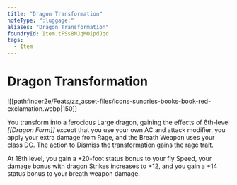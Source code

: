 ```yaml
---
title: "Dragon Transformation"
noteType: ":luggage:"
aliases: "Dragon Transformation"
foundryId: Item.tFSs8NJqMOipdJqd
tags:
  - Item
---
```


# Dragon Transformation
![[pathfinder2e/Feats/zz_asset-files/icons-sundries-books-book-red-exclamation.webp|150]]

You transform into a ferocious Large dragon, gaining the effects of 6th-level _[[Dragon Form]]_ except that you use your own AC and attack modifier, you apply your extra damage from Rage, and the Breath Weapon uses your class DC. The action to Dismiss the transformation gains the rage trait.

At 18th level, you gain a +20-foot status bonus to your fly Speed, your damage bonus with dragon Strikes increases to +12, and you gain a +14 status bonus to your breath weapon damage.
